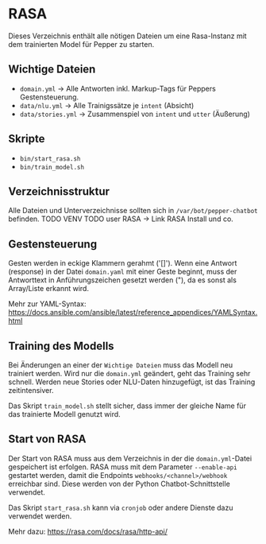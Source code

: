 # RASA

Dieses Verzeichnis enthält alle nötigen Dateien um eine Rasa-Instanz mit dem trainierten Model für Pepper zu starten.

## Wichtige Dateien

- `domain.yml` -> Alle Antworten inkl. Markup-Tags für Peppers Gestensteuerung.
- `data/nlu.yml` -> Alle Trainigssätze je `intent` (Absicht)
- `data/stories.yml` -> Zusammenspiel von `intent` und `utter` (Äußerung)

## Skripte

- `bin/start_rasa.sh`
- `bin/train_model.sh`

## Verzeichnisstruktur

Alle Dateien und Unterverzeichnisse sollten sich in `/var/bot/pepper-chatbot` befinden.
TODO VENV
TODO user RASA -> Link RASA Install und co.

## Gestensteuerung

Gesten werden in eckige Klammern gerahmt ('[]'). Wenn eine Antwort (response) in der Datei `domain.yaml` mit einer Geste beginnt, muss der Antworttext in Anführungszeichen gesetzt werden ("), da es sonst als Array/Liste erkannt wird.

Mehr zur YAML-Syntax: https://docs.ansible.com/ansible/latest/reference_appendices/YAMLSyntax.html

## Training des Modells

Bei Änderungen an einer der `Wichtige Dateien` muss das Modell neu trainiert werden.
Wird nur die `domain.yml` geändert, geht das Training sehr schnell.
Werden neue Stories oder NLU-Daten hinzugefügt, ist das Training zeitintensiver.

Das Skript `train_model.sh` stellt sicher, dass immer der gleiche Name für das trainierte Modell genutzt wird.

## Start von RASA

Der Start von RASA muss aus dem Verzeichnis in der die `domain.yml`-Datei gespeichert ist erfolgen. RASA muss mit dem Parameter `--enable-api` gestartet werden, damit die Endpoints `webhooks/<channel>/webhook` erreichbar sind.
Diese werden von der Python Chatbot-Schnittstelle verwendet.

Das Skript `start_rasa.sh` kann via `cronjob` oder andere Dienste dazu verwendet werden.

Mehr dazu: https://rasa.com/docs/rasa/http-api/
